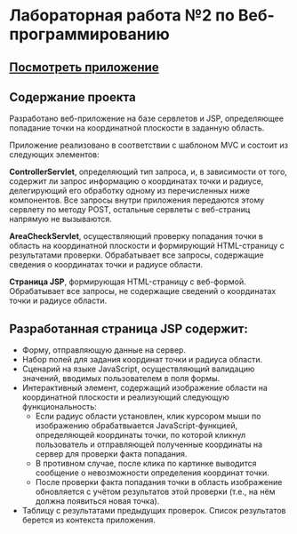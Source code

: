 # Лабораторная работа №2 по Веб-программированию

## [Посмотреть приложение](http://isaev-top.org/studs/dasha/lab-2/)

## Содержание проекта

Разработано веб-приложение на базе сервлетов и JSP, определяющее попадание точки на координатной плоскости в заданную область.

Приложение реализовано в соответствии с шаблоном MVC и состоит из следующих элементов:

**ControllerServlet**, определяющий тип запроса, и, в зависимости от того, содержит ли запрос информацию о координатах точки и радиусе, делегирующий его обработку одному из перечисленных ниже компонентов. Все запросы внутри приложения передаются этому сервлету по методу POST, остальные сервлеты с веб-страниц напрямую не вызываются.

**AreaCheckServlet**, осуществляющий проверку попадания точки в область на координатной плоскости и формирующий HTML-страницу с результатами проверки. Обрабатывает все запросы, содержащие сведения о координатах точки и радиусе области.

**Страница JSP**, формирующая HTML-страницу с веб-формой. Обрабатывает все запросы, не содержащие сведений о координатах точки и радиусе области.

## Разработанная страница JSP содержит:

- Форму, отправляющую данные на сервер.
- Набор полей для задания координат точки и радиуса области.
- Сценарий на языке JavaScript, осуществляющий валидацию значений, вводимых пользователем в поля формы.
- Интерактивный элемент, содержащий изображение области на координатной плоскости и реализующий следующую функциональность:
    - Если радиус области установлен, клик курсором мыши по изображению обрабатвыается JavaScript-функцией, определяющей координаты точки, по которой кликнул пользователь и отправляющей полученные координаты на сервер для проверки факта попадания.
    - В противном случае, после клика по картинке выводится сообщение о невозможности определения координат точки.
    - После проверки факта попадания точки в область изображение обновляется с учётом результатов этой проверки (т.е., на нём должна появиться новая точка).
- Таблицу с результатами предыдущих проверок. Список результатов берется из контекста приложения.

